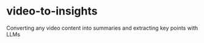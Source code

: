 # video-to-insights
Converting any video content into summaries and extracting key points with LLMs
